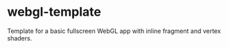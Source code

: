 # webgl-template
Template for a basic fullscreen WebGL app with inline fragment and vertex shaders.
